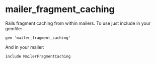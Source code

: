 mailer_fragment_caching
=======================

Rails fragment caching from within mailers. To use just include in your gemfile:

`gem 'mailer_fragment_caching'`

And in your mailer:

`include MailerFragmentCaching`